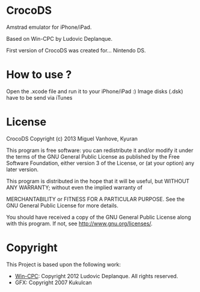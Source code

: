 CrocoDS
=======

Amstrad emulator for iPhone/iPad.

Based on Win-CPC by Ludovic Deplanque.

First version of CrocoDS was created for... Nintendo DS. 

How to use ?
============

Open the .xcode file and run it to your iPhone/iPad :)
Image disks (.dsk) have to be send via iTunes

License
=======

CrocoDS Copyright (c) 2013 Miguel Vanhove, Kyuran

This program is free software: you can redistribute it and/or modify it under the terms of the GNU General Public License as published by the Free Software Foundation, either version 3 of the License, or (at your option) any later version.

This program is distributed in the hope that it will be useful, but WITHOUT ANY WARRANTY; without even the implied warranty of

MERCHANTABILITY or FITNESS FOR A PARTICULAR PURPOSE. See the GNU General Public License for more details.

You should have received a copy of the GNU General Public License along with this program. If not, see http://www.gnu.org/licenses/.

Copyright
=========
This Project is based upon the following work:

- [Win-CPC](http://demoniak-contrib.forumactif.com "Win-CPC"): Copyright 2012 Ludovic Deplanque. All rights reserved.
- GFX: Copyright 2007 Kukulcan




